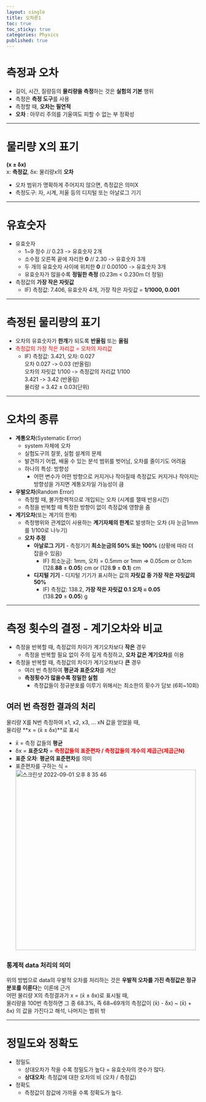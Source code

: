 ```yaml
---
layout: single
title: 오차론1
toc: true
toc_sticky: true
categories: Physics
published: true
---
```



# 측정과 오차
* 길이, 시간, 질량등의 **물리량을 측정**하는 것은 **실험의 기본** 행위
* 측정은 **측정 도구**를 사용
* 측정할 때, **오차는 필연적**
* **오차** : 아무리 주의를 기울여도 피할 수 없는 부 정확성

------------

# 물리량 X의 표기
**(x ± δx)**<br/>
x: **측정값**, δx: 물리량x의 **오차**<br/>
* 오차 범위가 명확하게 주어지지 않으면, 측정값은 의미X
* 측정도구: 자, 시계, 저울 등의 디지털 또는 아날로그 기기

------------

# 유효숫자
* 유효숫자
    * 1~9 정수 // 0.23 -> 유효숫자 2개
    * 소수점 오른쪽 끝에 자리한 **0** // 2.30 -> 유효숫자 3개
    * 두 개의 유효숫자 사이에 위치한 **0** // 0.00100 -> 유효숫자 3개
    * 유효숫자가 많을수록 **정밀한 측정** (0.23m < 0.230m 더 정밀)
* 측정값의 **가장 작은 자릿값**
    * IF) 측정값: 7.406, 유효숫자 4개, 가장 작은 자릿값 = **1/1000, 0.001**

------------

# 측정된 물리량의 표기
* 오차의 유효숫자가 **한개**가 되도록 **반올림** 또는 **올림**
* <span style="color: red">측정값의 가장 작은 자리값 = 오차의 자리값</span>
    * IF) 측정값: 3.421, 오차: 0.027
      <br/>오차 0.027 -> 0.03 (반올림)
      <br/>오차의 자릿값 1/100 -> 측정값의 자리값 1/100
      <br/>3.421 -> 3.42 (반올림)
      <br/>물리량 = 3.42 ± 0.03(단위)

------------

# 오차의 종류
* **계통오차**(Systematic Error)
    * system 자체에 오차
    * 실험도구의 잘못, 실험 설계의 문제
    * 발견하기 어렵, 배울 수 있는 분석 범위를 벗어남, 오차를 줄이기도 어려움
    * 하나의 특성: 방향성
      * 어떤 변수가 어떤 방향으로 커지거나 작아질때 측정값도 커지거나 작아지는 방향성을 가지면 계통오차일 가능성이 큼
* **우발오차**(Random Error)
    * 측정할 때, 불가항력적으로 개입되는 오차 (시계를 잴때 반응시간)
    * 측정을 반복할 때 특정한 방향이 없이 측정값에 영향을 줌
* **계기오차**(또는 계기의 한계)
    * 측정행위와 관계없이 사용하는 **계기자체의 한계**로 발생하는 오차 (자 눈금1mm를 1/100로 나누기)
    * **오차 추정**
        * **아날로그 기기** - 측정기기 **최소눈금의 50% 또는 100%** (상황에 따라 더 잡을수 있음)
            * IF) 최소눈금: 1mm, 오차 = 0.5mm or 1mm => 0.05cm or 0.1cm
              <br/>(128.**88** ± **0.05**) cm or (128.**9** ± **0.1**) cm
        * **디지털 기기** - 디지털 기기가 표시하는 값의 **자릿값 중 가장 작은 자릿값의 50%**
            * IF) 측정값: 138.2, **가장 작은 자릿값 0.1 오차 = 0.05**
              <br/>(138.**20** ± **0.05**) g

------------

# 측정 횟수의 결정 - 계기오차와 비교
* 측정을 반복할 때, 측정값의 차이가 계기오차보다 **작은** 경우
    * 측정을 반복할 필요 없이 주의 깊게 측정하고, **오차 값은 계기오차**를 이용
* 측정을 반복할 때, 측정값의 차이가 계기오차보다 **큰** 경우
    * 여러 번 측정하여 **평균과 표준오차**를 계산
    * **측정횟수가 많을수록 정밀한 실험**
        * 측정값들이 정규분포를 이루기 위해서는 최소한의 횟수가 담보 (6회~10회)

## 여러 번 측정한 결과의 처리
물리량 X를 N번 측정하여 x1, x2, x3, … xN 값을 얻었을 때,<br/>
물리량 **x = (x̄ ± δx)**로 표시
* x̄ = 측정 값들의 **평균**
* δx = **표준오차** =  <span style="color: red">**측정값들의 표준편차 / 측정값들의 개수의 제곱근(제곱근N)**</span>
* **표준 오차**: **평균의 표준편차**를 의미
* 표준편차를 구하는 식 =  <img width="470" alt="스크린샷 2022-09-01 오후 8 35 46" src="https://user-images.githubusercontent.com/63464299/187946412-31dd9b14-4a4a-4a1d-ab88-0826d5001f93.png">

### 통계적 data 처리의 의미
위의 방법으로 data의 우발적 오차를 처리하는 것은 **우발적 오차를 가진 측정값은 정규분포를 이룬다**는 이론에 근거<br/>
어떤 물리량 X의 측정결과가 x = (x̄ ± δx)로 표시될 때,<br/>
물리량을 100번 측정하면 그 중 68.3%, 즉 68~69개의 측정값이 (x̄) - δx) ~ (x̄) + δx) 의 값을 가진다고 해석, 나머지는 범위 밖

------------

# 정밀도와 정확도
* 정밀도
    * 상대오차가 작을 수록 정밀도가 높다 = 유효숫자의 갯수가 많다.
    * **상대오차**: 측정값에 대한 오차의 비 (오차 / 측정값)
* 정확도
    * 측정값이 참값에 가까울 수록 정확도가 높다.



